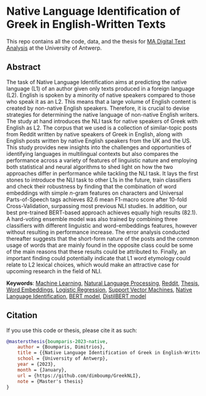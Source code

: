 # Native Language Identification of Greek in English-Written Texts

This repo contains all the code, data, and the thesis for [MA Digital Text Analysis](https://www.uantwerpen.be/en/study/programmes/all-programmes/digital-text-analysis/) at the University of Antwerp.

## Abstract

The task of Native Language Identification aims at predicting the native language (L1) of an author given only texts produced in a foreign language (L2). English is spoken by a minority of native speakers compared to those who speak it as an L2. This means that a large volume of English content is created by non-native English speakers. Therefore, it is crucial to devise strategies for determining the native language of non-native English writers. The study at hand introduces the NLI task for native speakers of Greek with English as L2. The corpus that we used is a collection of similar-topic posts from Reddit written by native speakers of Greek in English, along with English posts written by native English speakers from the UK and the US. This study provides new insights into the challenges and opportunities of identifying languages in multilingual contexts but also compares the performance across a variety of features of linguistic nature and employing both statistical and neural algorithms to shed light on how the two approaches differ in performance while tackling the NLI task. It lays the first stones to introduce the NLI task to other L1s in the future, train classifiers and check their robustness by finding that the combination of word embeddings with simple $n$-gram features on characters and Universal Parts-of-Speech tags achieves $82.6%$ mean F1-macro score after 10-fold Cross-Validation, surpassing most previous NLI studies. In addition, our best pre-trained BERT-based approach achieves equally high results ($82.1%$). A hard-voting ensemble model was also trained by combining three classifiers with different linguistic and word-embeddings features, however without resulting in performance increase. The error analysis conducted thereafter suggests that the short-form nature of the posts and the common usage of words that are mainly found in the opposite class could be some of the main reasons that these results could be attributed to. Finally, an important finding could potentially indicate that L1 word etymology could relate to L2 lexical choices, which would make an attractive case for upcoming research in the field of NLI.

**Keywords**: [Machine Learning](https://github.com/topics/machine-learning), [Natural Language Processing](https://github.com/topics/natural-language-processing), [Reddit](https://github.com/topics/reddit), [Thesis](https://github.com/topics/thesis), [Word Embeddings](https://github.com/topics/word-embeddings), [Logistic Regression](https://github.com/topics/logistic-regression), [Support Vector Machines](https://github.com/topics/support-vector-machines), [Native Language Identification](https://github.com/topics/native-language-identification), [BERT model](https://github.com/topics/bert-model), [DistilBERT model](https://github.com/topics/distilbert-model)

## Citation

If you use this code or thesis, please cite it as such:

```bibtex
@mastersthesis{boumparis-2023-native,
    author = {Boumparis, Dimitrios},
    title = {{Native Language Identification of Greek in English-Written Texts: A Comparison of Machine Learning Approaches}},
    school = {University of Antwerp},
    year = {2023},
    month = {January},
    url = {https://github.com/dimboump/GreekNLI},
    note = {Master's thesis}
}
```
